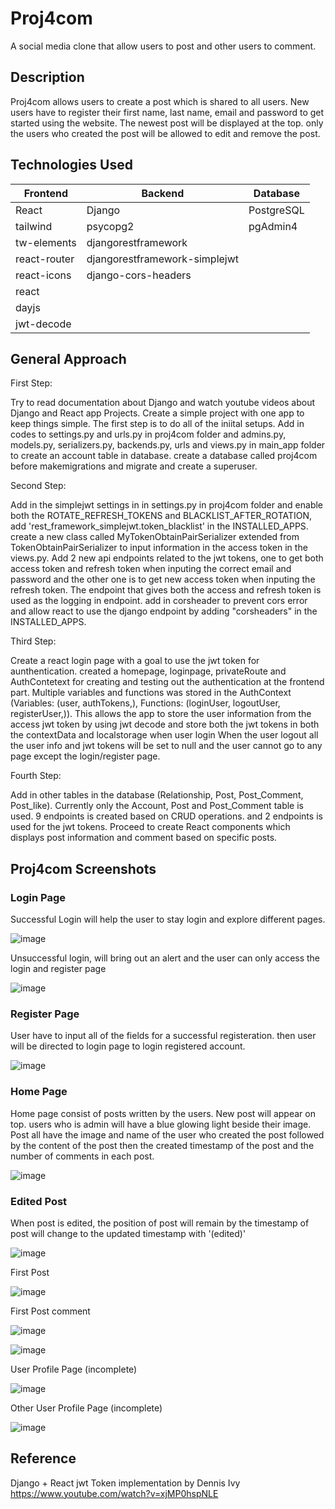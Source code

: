 # Proj4com
A social media clone that allow users to post and other users to comment.

## Description
Proj4com allows users to create a post which is shared to all users. 
New users have to register their first name, last name, email and password to get started using the website.
The newest post will be displayed at the top. only the users who created the post will be allowed to edit and remove the post.

## Technologies Used

|Frontend   |Backend  |Database |  
| ------------|-----------------|-----------------|
| React|    Django    | PostgreSQL |
|tailwind     |   psycopg2   | pgAdmin4 |
|tw-elements  | djangorestframework  |
|react-router |   djangorestframework-simplejwt  |
|react-icons  |    django-cors-headers   |
|react         |         |
|  dayjs        |        ||
| jwt-decode|


## General Approach

First Step:

Try to read documentation about Django and watch youtube videos about Django and React app Projects. Create a simple project with one app to keep things simple.
The first step is to do all of the iniital setups.
Add in codes to settings.py and urls.py in proj4com folder and admins.py, models.py, serializers.py, backends.py, urls and views.py in main_app folder to create an account table in database.
create a database called proj4com before makemigrations and migrate and create a superuser.

Second Step:

Add in the simplejwt settings in in settings.py in proj4com folder and enable both the ROTATE_REFRESH_TOKENS and BLACKLIST_AFTER_ROTATION, add 'rest_framework_simplejwt.token_blacklist' in the INSTALLED_APPS.
create a new class called MyTokenObtainPairSerializer extended from TokenObtainPairSerializer to input information in the access token in the views.py. 
Add 2 new api endpoints related to the jwt tokens, one to get both access token and refresh token when inputing the correct email and password and the other one is to get new access token when inputing the refresh token.
The endpoint that gives both the access and refresh token is used as the logging in endpoint. 
add in corsheader to prevent cors error and allow react to use the django endpoint by adding "corsheaders" in the INSTALLED_APPS.

Third Step:

Create a react login page with a goal to use the jwt token for aunthentication. 
created a homepage, loginpage, privateRoute and AuthContetext for creating and testing out the authentication at the frontend part.
Multiple variables and functions was stored in the AuthContext (Variables: (user, authTokens,), Functions: (loginUser, logoutUser, registerUser,)).
This allows the app to store the user information from the access jwt token by using jwt decode and store both the jwt tokens in both the contextData and localstorage when user login
When the user logout all the user info and jwt tokens will be set to null and the user cannot go to any page except the login/register page.

Fourth Step:

Add in other tables in the database (Relationship, Post, Post_Comment, Post_like). Currently only the Account, Post and Post_Comment table is used.
9 endpoints is created based on CRUD operations. and 2 endpoints is used for the jwt tokens. 
Proceed to create React components which displays post information and comment based on specific posts.


## Proj4com Screenshots

### Login Page

Successful Login will help the user to stay login and explore different pages. 

![image](https://user-images.githubusercontent.com/44399805/184562788-ccc88b26-7521-4302-a334-d3f6560e3139.png)

Unsuccessful login, will bring out an alert and the user can only access the login and register page

![image](https://user-images.githubusercontent.com/44399805/184563624-230123ee-98f2-4f09-bcaf-cefc2d83de14.png)


### Register Page

User have to input all of the fields for a successful registeration. then user will be directed to login page to login registered account.

![image](https://user-images.githubusercontent.com/44399805/184562816-3acbc446-5c89-418b-a540-5878794bdf3f.png)

### Home Page

Home page consist of posts written by the users. New post will appear on top. users who is admin will have a blue glowing light beside their image.
Post all have the image and name of the user who created the post followed by the content of the post then the created timestamp of the post and the number of comments in each post.

![image](https://user-images.githubusercontent.com/44399805/184562880-3c222b88-9ca3-4b74-aa99-efc8f2eb813b.png)

### Edited Post

When post is edited, the position of post will remain by the timestamp of post will change to the updated timestamp with '(edited)'

![image](https://user-images.githubusercontent.com/44399805/184564289-5f930794-d4cb-4cdf-b4e9-5fda19a37b11.png)


First Post

![image](https://user-images.githubusercontent.com/44399805/184562908-4579a3a1-156a-4f09-a5a4-5c6c5260ecb3.png)

First Post comment

![image](https://user-images.githubusercontent.com/44399805/184563239-330d498e-56b8-47ae-98cd-a91e0bddbf86.png)

![image](https://user-images.githubusercontent.com/44399805/184563249-bcf44619-1f91-4376-8028-0fcb424763cc.png)

User Profile Page (incomplete)

![image](https://user-images.githubusercontent.com/44399805/184563297-e2f50937-be64-465d-8d0d-218ff1dd2049.png)

Other User Profile Page (incomplete)

![image](https://user-images.githubusercontent.com/44399805/184563348-3b099386-bb54-41da-8810-8f24ebb3f6c0.png)



## Reference

Django + React jwt Token implementation by Dennis Ivy
https://www.youtube.com/watch?v=xjMP0hspNLE











